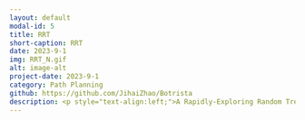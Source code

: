 ```yaml
---
layout: default
modal-id: 5
title: RRT
short-caption: RRT
date: 2023-9-1
img: RRT_N.gif
alt: image-alt
project-date: 2023-9-1
category: Path Planning
github: https://github.com/JihaiZhao/Botrista
description: <p style="text-align:left;">A Rapidly-Exploring Random Tree (RRT) is a fundamental path planning algorithm in robotics. Path planning is the task of moving a robot from one location to another, while avoiding obstacles and satisfying constraints. An RRT consists of a set of vertices, which represent configurations in some domain D and edges, which connect two vertices. The algorithm randomly builds a tree in such a way that, as the number of vertices n increases to ∞, the vertices are uniformly distributed across the domain D⊂Rn.</p><br><h4><strong>Task 1<span>:</span> Simple RRT</strong></h4><p style="text-align:left;">Implement an RRT in a two-dimensional domain, D=[0,100]×[0,100]. Use an initial configuration of qinit=(50,50) and Δ=1. Plot the result for a few different values of K</p><img class="img-responsive" src="img/RRT/task1.png" alt="profile-pic" /><br><h4><strong>Task 2<span>:</span> Planning a Path with Obstacles</strong></h4><p style="text-align:left;">Compare to task 1 there are three modifications to make:Created 35 circle obstacles with random radius and random position to the domain. Collision Checking. Once find a path from a node in the tree to the goal state, I can traverse the tree backwards to the starting location to find the path</p><img class="img-responsive" src="img/RRT/task2.png" alt="profile-pic" /><br><h4><strong>Task 3<span>:</span> RRT with Arbitrary Objects</strong></h4><p style="text-align:left;">Now let's consider arbitrary objects, represented by black pixels in a binary image. I will load a binary image into script, and randomly choose starting and goal locations, and then plan a path.</p><img class="img-responsive" src="img/RRT/task3.png" alt="profile-pic" /></br></br></br></br>
---
```

